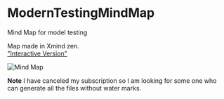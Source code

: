 # ModernTestingMindMap
Mind Map for model testing

Map made in Xmind zen.  
["Interactive Version"](https://www.xmind.net/m/M7GpiS)

![Mind Map](https://raw.githubusercontent.com/mwyrodek/ModernTestingMindMap/master/Modern%20Testing%20(MT).png)

**Note**
I have canceled my subscription so I am looking for some one who can generate all the files without water marks.